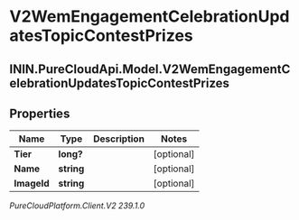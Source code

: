 # V2WemEngagementCelebrationUpdatesTopicContestPrizes

## ININ.PureCloudApi.Model.V2WemEngagementCelebrationUpdatesTopicContestPrizes

## Properties

|Name | Type | Description | Notes|
|------------ | ------------- | ------------- | -------------|
| **Tier** | **long?** |  | [optional] |
| **Name** | **string** |  | [optional] |
| **ImageId** | **string** |  | [optional] |



_PureCloudPlatform.Client.V2 239.1.0_
